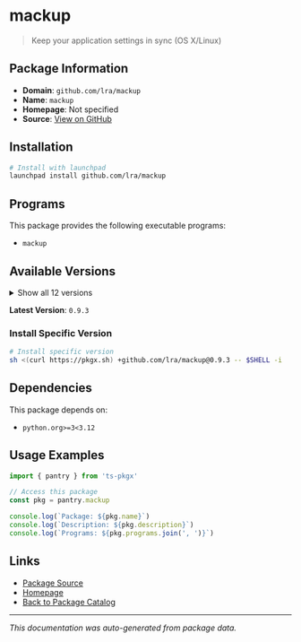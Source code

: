 # mackup

> Keep your application settings in sync (OS X/Linux)

## Package Information

- **Domain**: `github.com/lra/mackup`
- **Name**: `mackup`
- **Homepage**: Not specified
- **Source**: [View on GitHub](https://github.com/pkgxdev/pantry/tree/main/projects/github.com/lra/mackup/package.yml)

## Installation

```bash
# Install with launchpad
launchpad install github.com/lra/mackup
```

## Programs

This package provides the following executable programs:

- `mackup`

## Available Versions

<details>
<summary>Show all 12 versions</summary>

- `0.9.3`, `0.9.2`, `0.9.1`, `0.9.0`, `0.8.43`
- `0.8.42`, `0.8.41`, `0.8.40`, `0.8.39`, `0.8.38`
- `0.8.37`, `0.8.36`

</details>

**Latest Version**: `0.9.3`

### Install Specific Version

```bash
# Install specific version
sh <(curl https://pkgx.sh) +github.com/lra/mackup@0.9.3 -- $SHELL -i
```

## Dependencies

This package depends on:

- `python.org>=3<3.12`

## Usage Examples

```typescript
import { pantry } from 'ts-pkgx'

// Access this package
const pkg = pantry.mackup

console.log(`Package: ${pkg.name}`)
console.log(`Description: ${pkg.description}`)
console.log(`Programs: ${pkg.programs.join(', ')}`)
```

## Links

- [Package Source](https://github.com/pkgxdev/pantry/tree/main/projects/github.com/lra/mackup/package.yml)
- [Homepage](#)
- [Back to Package Catalog](../../../package-catalog.md)

---

*This documentation was auto-generated from package data.*
